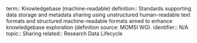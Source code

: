 term:: Knowledgebase (machine-readable)
definition:: Standards supporting data storage and metadata sharing using unstructured human-readable text formats and structured machine-readable formats aimed to enhance knowledgebase exploration (definition source: MOMSI WG).
identifier:: N/A
topic:: Sharing
related:: Research Data Lifecycle